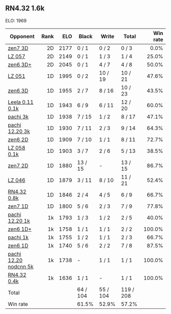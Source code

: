 ## RN4.32 1.6k ##

ELO: 1969

Opponent | Rank | ELO | Black | Write | Total | Win rate
---------|-----:|----:|-------|-------|-------|-------:
[zen7 3D](zen7%203D.md) | 2D | 2177 | 0 / 1 | 0 / 2 | 0 / 3 | 0.0%
[LZ 057](LZ%20057.md) | 2D | 2149 | 0 / 1 | 1 / 3 | 1 / 4 | 25.0%
[zen6 3D+](zen6%203D+.md) | 2D | 2045 | 0 / 1 | 4 / 7 | 4 / 8 | 50.0%
[LZ 051](LZ%20051.md) | 1D | 1995 | 0 / 2 | 10 / 19 | 10 / 21 | 47.6%
[zen6 3D](zen6%203D.md) | 1D | 1955 | 2 / 7 | 8 / 16 | 10 / 23 | 43.5%
[Leela 0.11 0.1k](Leela%200.11%200.1k.md) | 1D | 1943 | 6 / 9 | 6 / 11 | 12 / 20 | 60.0%
[pachi 3k](pachi%203k.md) | 1D | 1938 | 7 / 15 | 1 / 2 | 8 / 17 | 47.1%
[pachi 12.20 3k](pachi%2012.20%203k.md) | 1D | 1930 | 7 / 11 | 2 / 3 | 9 / 14 | 64.3%
[zen6 2D](zen6%202D.md) | 1D | 1909 | 7 / 10 | 1 / 1 | 8 / 11 | 72.7%
[LZ 058 0.1k](LZ%20058%200.1k.md) | 1D | 1903 | 3 / 7 | 2 / 6 | 5 / 13 | 38.5%
[zen7 2D](zen7%202D.md) | 1D | 1880 | 13 / 15 | - | 13 / 15 | 86.7%
[LZ 046](LZ%20046.md) | 1D | 1879 | 3 / 11 | 8 / 10 | 11 / 21 | 52.4%
[RN4.32 0.8k](RN4.32%200.8k.md) | 1D | 1846 | 2 / 4 | 4 / 5 | 6 / 9 | 66.7%
[zen7 1D](zen7%201D.md) | 1D | 1800 | 5 / 6 | 2 / 3 | 7 / 9 | 77.8%
[pachi 12.20 1k](pachi%2012.20%201k.md) | 1k | 1793 | 1 / 3 | 1 / 2 | 2 / 5 | 40.0%
[zen6 1D+](zen6%201D+.md) | 1k | 1758 | 1 / 1 | 1 / 1 | 2 / 2 | 100.0%
[pachi 1k](pachi%201k.md) | 1k | 1755 | 1 / 2 | 1 / 1 | 2 / 3 | 66.7%
[zen6 1D](zen6%201D.md) | 1k | 1740 | 5 / 6 | 2 / 2 | 7 / 8 | 87.5%
[pachi 12.20 nodcnn 5k](pachi%2012.20%20nodcnn%205k.md) | 1k | 1738 | - | 1 / 1 | 1 / 1 | 100.0%
[RN4.32 0.4k](RN4.32%200.4k.md) | 1k | 1636 | 1 / 1 | - | 1 / 1 | 100.0%
Total | | | 64 / 104 | 55 / 104 | 119 / 208 | 
Win rate| | | 61.5% | 52.9% | 57.2% | 
